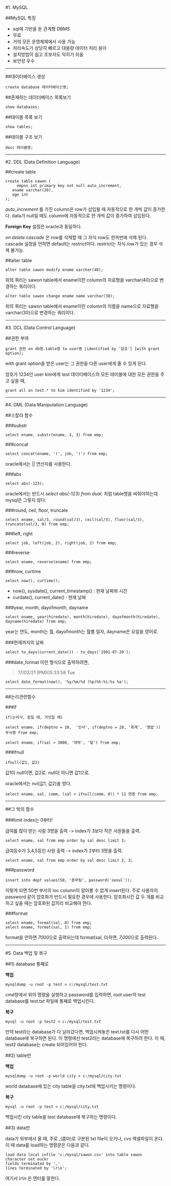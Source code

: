 #1. MySQL

##MySQL 특징

- sql에 기반을 둔 관계형 DBMS
- 무료
- 거의 모든 운영체제에서 사용 가능
- 처리속도가 상당히 빠르고 대용량 데이터 처리 용이
- 설치방법이 쉽고 초보자도 익히기 쉬움
- 보안성 우수

---------------------------

##데이터베이스 생성

    create database 데이터베이스명;

##존재하는 데이터베이스 목록보기

    show databases;

##테이블 목록 보기

    show tables;

##테이블 구조 보기

    desc 테이블명;

--------------------------

#2. DDL (Data Definition Language)

##create table

    create table sawon (
	     empno int primary key not null auto_increment,
       ename varchar(20),
       age int
    );

*auto_increment* 를 가진 column은 row가 삽입될 때 자동적으로 한 개씩 값이 증가한다. data가 null일 때도 column에 자동적으로 한 개씩 값이 증가하여 삽입된다.

**Foreign Key** 설정은 oracle과 동일하다.

*on delete cascade* 은 row를 삭제할 때 그 자식 row도 한꺼번에 삭제 된다. cascade 설정을 안하면 default는 restrict이다. restrict는 자식 row가 있는 경우 삭제 불가능.

##alter table

    alter table sawon modify ename varchar(40);

위의 쿼리는 sawon table에서 ename이란 column의 자료형을 varchar(40)으로 변경하는 쿼리이다.

    alter table sawon change ename name varchar(30);

위의 쿼리는 sawon table에서 ename이란 column의 이름을 name으로 자료형을 varchar(30)으로 변경하는 쿼리이다.

-------------------------

#3. DCL (Data Control Language)

##권한 부여

    grant 권한 on db명.table명 to user명 [identified by '암호'] [with grant option];

with grant option을 받은 user는 그 권한을 다른 user에게 줄 수 있게 된다.


암호가 1234인 user kim에게 test 데이터베이스의 모든 테이블에 대한 모든 권한을 주고 싶을 때,

    grant all on test.* to kim identified by '1234';


-------------------------------

#4. DML (Data Manipulation Language)

##스칼라 함수

###substr

    select ename, substr(ename, 1, 3) from emp;


###concat

    select concat(ename, '(', job, ')') from emp;

oracle에서는 || 연산자를 사용한다.


###abs

    select abs(-123);

oracle에서는 반드시 *select abs(-123) from dual;* 처럼 table명을 써줘야하는데 mysql은 그렇지 않다.


###round, ceil, floor, truncate

    select ename, sal/3, round(sal/3), ceil(sal/3), floor(sal/3), truncate(sal/3, 0) from emp;


###left, right

    select job, left(job, 2), right(job, 2) from emp;


###reverse

    select ename, reverse(ename) from emp;


###now, curtime

    select now(), curtime();

- now(), sysdate(), current_timestamp() : 현재 날짜와 시간
- curdate(), current_date() : 현재 날짜


###year, month, dayofmonth, dayname

    select ename, year(hiredate), month(hiredate), dayofmonth(hiredate), dayname(hiredate) from emp;

year는 연도, month는 월, dayofmonth는 월별 일자, dayname은 요일을 영어로.


###현재까지의 날짜

    select to_days(current_date()) - to_days('1991-07-20');


###date_format
이런 형식으로 출력하려면,
>17/02/21 (PM)05:33:58 Tue

    select date_format(now(), '%y/%m/%d (%p)%h:%i:%s %a');


------------------------------------

##논리관련함수

###if

    if(논리식, 참일 때, 거짓일 때)

    select ename, if(deptno = 10,  '인사', if(deptno = 20, '회계', '영업')) 부서명 from emp;

    select ename, if(sal > 3000, '대박', '헐') from emp;


###ifnull

    ifnull(값1, 값2)

값1이 null이면, 값2로. null이 아니면 값1으로.

oracle에서는 nvl(값1, 값2)을 썼다.

    select ename, sal, comm, (sal + ifnull(comm, 0)) * 12 연봉 from emp;


-------------------------

##그 밖의 함수

###limit
index는 0부터!

급여를 많이 받는 사람 3명을 출력 -> index가 3보다 작은 사원들을 출력.

    select ename, sal from emp order by sal desc limit 3;


급여등수가 3,4,5등인 사원 출력 -> index가 2부터 3명을 출력.

    select ename, sal from emp order by sal desc limit 2, 3;


###password

    insert into dept values(50, '총무팀', password('seoul'));

이렇게 되면 50번 부서의 loc column이 알아볼 수 없게 insert된다. 주로 사용자의 password 같이 암호화가 반드시 필요한 경우에 사용한다. 암호화시킨 값 두 개를 비교하고 싶을 때는 암호화된 값끼리 비교해야 한다.


###format

    select ename, format(sal, 0) from emp;
    select ename, format(sal, 1) from emp;

format을 안하면 *7000*으로 출력되는데 format(sal, 0)하면, *7,000*으로 출력된다.


------------------------------------

#5. Data 백업 및 복구

##1) database 통째로

**백업**

    mysqldump -u root -p test > c:/mysql/test.txt

cmd창에서 위의 명령을 실행하고 password를 입력하면, root user의 test database를 test.txt 파일에 통째로 백업시킨다.


**복구**

    mysql -u root -p test2 < c:/mysql/test.txt

만약 test라는 database가 다 날라갔다면, 백업시켜놓은 text.txt를 다시 어떤 database에 복구하면 된다. 이 명령에선 test2라는 database에 복구하려 한다. 이 때, test2 database는 create 되어있어야 한다.


##2) table만

**백업**

    mysqldump -u root -p world city > c:/mysql/city.txt

world database에 있는 city table을 city.txt에 백업시키는 명령이다.


**복구**

    mysql -u root -p test < c:/mysql/city.txt

백업시킨 city table을 test database에 복구하는 명령이다.


##3) data만

data가 외부에서 올 때, 주로 *,*(콤마)로 구분된 txt file이 오거나, cvs 엑셀파일이 온다. 이 때 data를 load하는 명령문은 다음과 같다.

    load data local infile 'c:/mysql/sawon.csv' into table sawon
    character set euckr
    fields terminated by ','
    lines terminated by '\r\n';

여기서 *\r\n* 은 엔터를 말한다.
